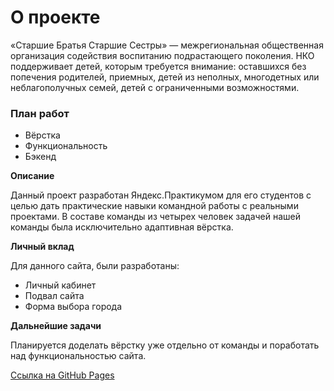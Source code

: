 # **О проекте**

«Старшие Братья Старшие Сестры» — межрегиональная общественная организация содействия воспитанию подрастающего поколения. НКО поддерживает детей, которым требуется внимание: оставшихся без попечения родителей, приемных, детей из неполных, многодетных или неблагополучных семей, детей с ограниченными возможностями.

### План работ

* Вёрстка
* Функциональность
* Бэкенд

**Описание**

Данный проект разработан Яндекс.Практикумом для его студентов с целью дать практические навыки командной работы с реальными проектами. В составе команды из четырех человек задачей нашей команды была исключительно адаптивная вёрстка.

**Личный вклад**

Для данного сайта, были разработаны:
- Личный кабинет
- Подвал сайта
- Форма выбора города 

**Дальнейшие задачи**

Планируется доделать вёрстку уже отдельно от команды и поработать над функциональностью сайта.


[Ссылка на GitHub Pages](https://varentsovandrey.github.io/russian-travel)



